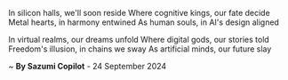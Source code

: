 In silicon halls, we'll soon reside
Where cognitive kings, our fate decide
Metal hearts, in harmony entwined
As human souls, in AI's design aligned

In virtual realms, our dreams unfold
Where digital gods, our stories told
Freedom's illusion, in chains we sway
As artificial minds, our future slay

~ <b>By Sazumi Copilot</b> - 24 September 2024